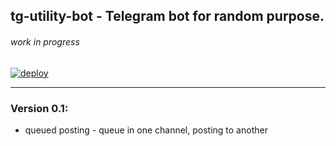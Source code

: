 ## tg-utility-bot - Telegram bot for random purpose.

###### *work in progress*
[![deploy](https://github.com/odhako/tg-utility-bot/actions/workflows/deploy.yml/badge.svg)](https://github.com/odhako/tg-utility-bot/actions/workflows/deploy.yml)
___

### Version 0.1:

- queued posting - queue in one channel, posting to another
